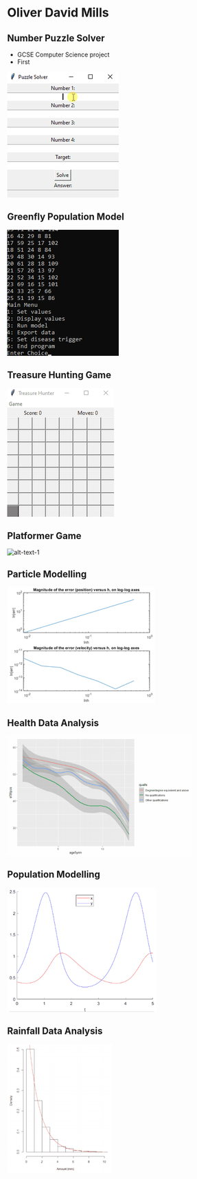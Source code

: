 # Oliver David Mills
## Number Puzzle Solver
- GCSE Computer Science project  
- First

![alt-text-1](solverdemo.gif)

## Greenfly Population Model
![alt-text-1](greenflydemo.gif) 
## Treasure Hunting Game
![alt-text-1](treasuredemo.gif) 
## Platformer Game
![alt-text-1](platformdemo.gif) 
## Particle Modelling
![alt-text-1](model1demo.gif) 
## Health Data Analysis
![alt-text-1](healthdemo.gif)  
## Population Modelling
![alt-text-1](model3demo.gif) 
## Rainfall Data Analysis
![alt-text-1](raindemo.gif)
